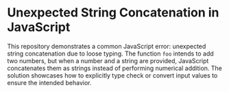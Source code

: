 # Unexpected String Concatenation in JavaScript

This repository demonstrates a common JavaScript error: unexpected string concatenation due to loose typing.  The function `foo` intends to add two numbers, but when a number and a string are provided, JavaScript concatenates them as strings instead of performing numerical addition.  The solution showcases how to explicitly type check or convert input values to ensure the intended behavior.